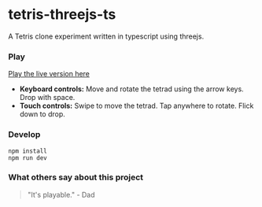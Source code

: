 # tetris-threejs-ts
A Tetris clone experiment written in typescript using threejs.

### Play
[Play the live version here](http://www.danielcrk.se/tetris "Play the live version")
- **Keyboard controls:** Move and rotate the tetrad using the arrow keys. Drop with space.
- **Touch controls:** Swipe to move the tetrad. Tap anywhere to rotate. Flick down to drop.

### Develop
```
npm install
npm run dev
```

### What others say about this project
> "It's playable." - Dad